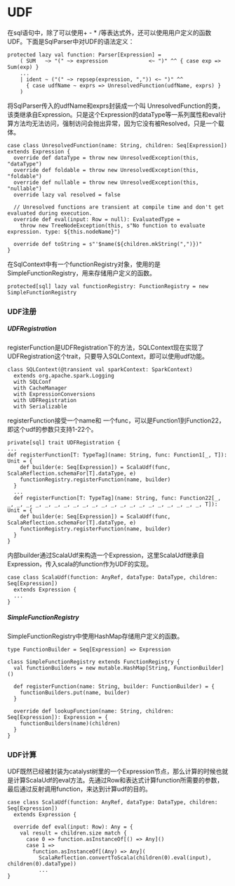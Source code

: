 # UDF
在sql语句中，除了可以使用+ - * /等表达式外，还可以使用用户定义的函数UDF。下面是SqlParser中对UDF的语法定义：

```
protected lazy val function: Parser[Expression] =
    ( SUM   ~> "(" ~> expression             <~ ")" ^^ { case exp => Sum(exp) }
    ...
    | ident ~ ("(" ~> repsep(expression, ",")) <~ ")" ^^
      { case udfName ~ exprs => UnresolvedFunction(udfName, exprs) }
    )
```

将SqlParser传入的udfName和exprs封装成一个叫 UnresolvedFunction的类，该类继承自Expression。只是这个Expression的dataType等一系列属性和eval计算方法均无法访问，强制访问会抛出异常，因为它没有被Resolved，只是一个载体。

```
case class UnresolvedFunction(name: String, children: Seq[Expression]) extends Expression {
  override def dataType = throw new UnresolvedException(this, "dataType")
  override def foldable = throw new UnresolvedException(this, "foldable")
  override def nullable = throw new UnresolvedException(this, "nullable")
  override lazy val resolved = false

  // Unresolved functions are transient at compile time and don't get evaluated during execution.
  override def eval(input: Row = null): EvaluatedType =
    throw new TreeNodeException(this, s"No function to evaluate expression. type: ${this.nodeName}")

  override def toString = s"'$name(${children.mkString(",")})"
}
```

在SqlContext中有一个functionRegistry对象，使用的是SimpleFunctionRegistry，用来存储用户定义的函数。
```
protected[sql] lazy val functionRegistry: FunctionRegistry = new SimpleFunctionRegistry
```

### UDF注册

##### UDFRegistration
registerFunction是UDFRegistration下的方法，SQLContext现在实现了UDFRegistration这个trait，只要导入SQLContext，即可以使用udf功能。

```
class SQLContext(@transient val sparkContext: SparkContext)
  extends org.apache.spark.Logging
  with SQLConf
  with CacheManager
  with ExpressionConversions
  with UDFRegistration
  with Serializable
```

registerFunction接受一个name和 一个func，可以是Function1到Function22，即这个udf的参数只支持1-22个。
```
private[sql] trait UDFRegistration {
...
def registerFunction[T: TypeTag](name: String, func: Function1[_, T]): Unit = {
    def builder(e: Seq[Expression]) = ScalaUdf(func, ScalaReflection.schemaFor[T].dataType, e)
    functionRegistry.registerFunction(name, builder)
  }
  ...
  def registerFunction[T: TypeTag](name: String, func: Function22[_, _, _, _, _, _, _, _, _, _, _, _, _, _, _, _, _, _, _, _, _, _, T]): Unit = {
    def builder(e: Seq[Expression]) = ScalaUdf(func, ScalaReflection.schemaFor[T].dataType, e)
    functionRegistry.registerFunction(name, builder)
  }
}
```

内部builder通过ScalaUdf来构造一个Expression，这里ScalaUdf继承自Expression，传入scala的function作为UDF的实现。
```
case class ScalaUdf(function: AnyRef, dataType: DataType, children: Seq[Expression])
  extends Expression {
  ...
}
```

##### SimpleFunctionRegistry
SimpleFunctionRegistry中使用HashMap存储用户定义的函数。

```
type FunctionBuilder = Seq[Expression] => Expression
```

```
class SimpleFunctionRegistry extends FunctionRegistry {
  val functionBuilders = new mutable.HashMap[String, FunctionBuilder]()

  def registerFunction(name: String, builder: FunctionBuilder) = {
    functionBuilders.put(name, builder)
  }

  override def lookupFunction(name: String, children: Seq[Expression]): Expression = {
    functionBuilders(name)(children)
  }
}
```

### UDF计算
UDF既然已经被封装为catalyst树里的一个Expression节点，那么计算的时候也就是计算ScalaUdf的eval方法。先通过Row和表达式计算function所需要的参数，最后通过反射调用function，来达到计算udf的目的。

```
case class ScalaUdf(function: AnyRef, dataType: DataType, children: Seq[Expression])
  extends Expression {

  override def eval(input: Row): Any = {
    val result = children.size match {
      case 0 => function.asInstanceOf[() => Any]()
      case 1 =>
        function.asInstanceOf[(Any) => Any](
          ScalaReflection.convertToScala(children(0).eval(input), children(0).dataType))
          ...
}
```


